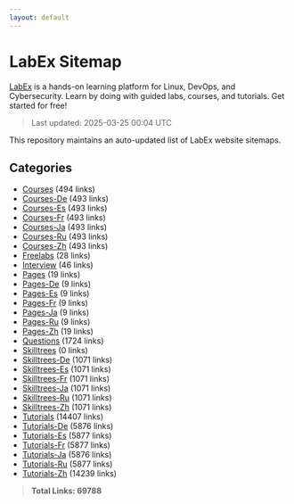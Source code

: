 ```yaml
---
layout: default
---
```


# LabEx Sitemap

[LabEx](https://labex.io) is a hands-on learning platform for Linux, DevOps, and Cybersecurity. Learn by doing with guided labs, courses, and tutorials. Get started for free!

> Last updated: 2025-03-25 00:04 UTC

This repository maintains an auto-updated list of LabEx website sitemaps.

## Categories

- [Courses](categories/courses.md) (494 links)
- [Courses-De](categories/courses-de.md) (493 links)
- [Courses-Es](categories/courses-es.md) (493 links)
- [Courses-Fr](categories/courses-fr.md) (493 links)
- [Courses-Ja](categories/courses-ja.md) (493 links)
- [Courses-Ru](categories/courses-ru.md) (493 links)
- [Courses-Zh](categories/courses-zh.md) (493 links)
- [Freelabs](categories/freelabs.md) (28 links)
- [Interview](categories/interview.md) (46 links)
- [Pages](categories/pages.md) (19 links)
- [Pages-De](categories/pages-de.md) (9 links)
- [Pages-Es](categories/pages-es.md) (9 links)
- [Pages-Fr](categories/pages-fr.md) (9 links)
- [Pages-Ja](categories/pages-ja.md) (9 links)
- [Pages-Ru](categories/pages-ru.md) (9 links)
- [Pages-Zh](categories/pages-zh.md) (19 links)
- [Questions](categories/questions.md) (1724 links)
- [Skilltrees](categories/skilltrees.md) (0 links)
- [Skilltrees-De](categories/skilltrees-de.md) (1071 links)
- [Skilltrees-Es](categories/skilltrees-es.md) (1071 links)
- [Skilltrees-Fr](categories/skilltrees-fr.md) (1071 links)
- [Skilltrees-Ja](categories/skilltrees-ja.md) (1071 links)
- [Skilltrees-Ru](categories/skilltrees-ru.md) (1071 links)
- [Skilltrees-Zh](categories/skilltrees-zh.md) (1071 links)
- [Tutorials](categories/tutorials.md) (14407 links)
- [Tutorials-De](categories/tutorials-de.md) (5876 links)
- [Tutorials-Es](categories/tutorials-es.md) (5877 links)
- [Tutorials-Fr](categories/tutorials-fr.md) (5877 links)
- [Tutorials-Ja](categories/tutorials-ja.md) (5876 links)
- [Tutorials-Ru](categories/tutorials-ru.md) (5877 links)
- [Tutorials-Zh](categories/tutorials-zh.md) (14239 links)

> **Total Links: 69788**
